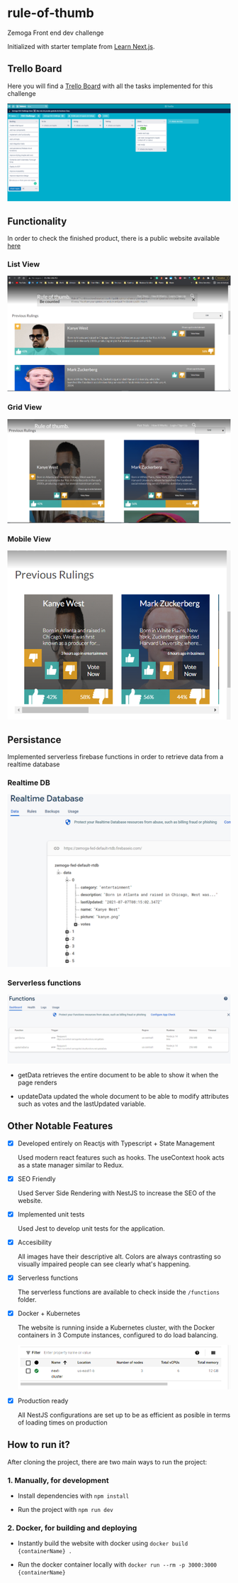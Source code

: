 # rule-of-thumb
Zemoga Front end dev challenge

Initialized with starter template from [Learn Next.js](https://nextjs.org/learn).

## Trello Board

Here you will find a [Trello Board](https://trello.com/b/EpCUpeKr/fed-challenge) with all the tasks implemented for this challenge

![Trello Board](docs/Trello.png)

## Functionality

In order to check the finished product, there is a public website available [here](http://35.196.128.253/)

### List View
![Website](docs/website.png)

### Grid View

![Website Grid View](docs/website2.png)

### Mobile View

![Website Mobile View](docs/websiteMobile.png)

## Persistance

Implemented serverless firebase functions in order to retrieve data from a realtime database

### Realtime DB

![Realtime DB](docs/RealtimeDatabase.png)

### Serverless functions

![Cloud Functions](docs/CloudFunctions.png)

- getData retrieves the entire document to be able to show it when the page renders

- updateData updated the whole document to be able to modify attributes such as votes and the lastUpdated variable.

## Other Notable Features

- [x] Developed entirely on Reactjs with Typescript + State Management

    Used modern react features such as hooks. The useContext hook acts as a state manager similar to Redux.

- [x] SEO Friendly

    Used Server Side Rendering with NestJS to increase the SEO of the website.

- [x] Implemented unit tests 

    Used Jest to develop unit tests for the application.

- [x] Accesibility

    All images have their descriptive alt. Colors are always contrasting so visually impaired people can see clearly what's happening.

- [x] Serverless functions

    The serverless functions are available to check inside the `/functions` folder. 

- [x] Docker + Kubernetes

    The website is running inside a Kubernetes cluster, with the Docker containers in 3 Compute instances, configured to do load balancing.

    ![Kube](docs/KubeCluster.png)

- [x] Production ready

    All NestJS configurations are set up to be as efficient as posible in terms of loading times on production

## How to run it?

After cloning the project, there are two main ways to run the project: 

### 1. Manually, for development

- Install dependencies with `npm install`

- Run the project with `npm run dev`

### 2. Docker, for building and deploying

- Instantly build the website with docker using `docker build {containerName} .`

- Run the docker container locally with `docker run --rm -p 3000:3000 {containerName}`


